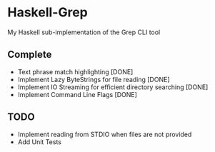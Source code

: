 # Haskell-Grep
My Haskell sub-implementation of the Grep CLI tool

## Complete
* Text phrase match highlighting [DONE]
* Implement Lazy ByteStrings for file reading  [DONE]
* Implement IO Streaming for efficient directory searching [DONE]
* Implement Command Line Flags [DONE]

## TODO
* Implement reading from STDIO when files are not provided
* Add Unit Tests
